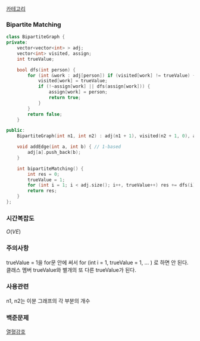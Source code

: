 [카테고리](/README.md)
### Bipartite Matching
```cpp
class BipartiteGraph {
private:
    vector<vector<int> > adj;
    vector<int> visited, assign;
    int trueValue;

    bool dfs(int person) {
        for (int &work : adj[person]) if (visited[work] != trueValue) {
            visited[work] = trueValue;
            if (!~assign[work] || dfs(assign[work])) {
                assign[work] = person;
                return true;
            }
        }
        return false;
    }

public:
    BipartiteGraph(int n1, int n2) : adj(n1 + 1), visited(n2 + 1, 0), assign(n2 + 1, -1) {}

    void addEdge(int a, int b) { // 1-based
        adj[a].push_back(b);
    }

    int bipartiteMatching() {
        int res = 0;
        trueValue = 1;
        for (int i = 1; i < adj.size(); i++, trueValue++) res += dfs(i);
        return res;
    }
};
```
### 시간복잡도 
$O(VE)$   

### 주의사항
trueValue = 1을 for문 안에 써서 for (int i = 1, trueValue = 1, ... ) 로 하면 안 된다.   
클래스 멤버 trueValue와 별개의 또 다른 trueValue가 된다.    

### 사용관련
n1, n2는 이분 그래프의 각 부분의 개수   

### 백준문제
[열혈강호](https://www.acmicpc.net/problem/11375)